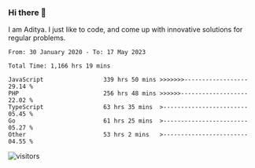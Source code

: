 ### Hi there 👋

I am Aditya. I just like to code, and come up with innovative solutions for regular problems.

<!--START_SECTION:waka-->

```text
From: 30 January 2020 - To: 17 May 2023

Total Time: 1,166 hrs 19 mins

JavaScript                 339 hrs 50 mins >>>>>>>------------------   29.14 %
PHP                        256 hrs 48 mins >>>>>>-------------------   22.02 %
TypeScript                 63 hrs 35 mins  >------------------------   05.45 %
Go                         61 hrs 25 mins  >------------------------   05.27 %
Other                      53 hrs 2 mins   >------------------------   04.55 %
```

<!--END_SECTION:waka-->

![visitors](https://visitor-badge.glitch.me/badge?page_id=BrainBuzzer.visitor-badge&left_color=green&right_color=red)
